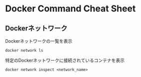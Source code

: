 # Docker Command Cheat Sheet

## Dockerネットワーク
Dockerネットワークの一覧を表示
```
docker network ls
```

特定のDockerネットワークに接続されているコンテナを表示
```
docker network inspect <network_name>
```


